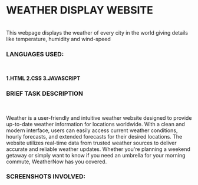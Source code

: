 <h1>WEATHER DISPLAY WEBSITE </h1><br>
This webpage displays the weather of every city in the world giving details like temperature, humidity and wind-speed
<h3>LANGUAGES USED:</h3><br>
<p>
  <strong>
  1.HTML
  2.CSS
  3.JAVASCRIPT
  </strong>
</p>
<h3>BRIEF TASK DESCRIPTION</h3><br>
<p>
  Weather is a user-friendly and intuitive weather website designed to provide up-to-date weather information for locations worldwide. With a clean and modern interface, users can easily access current weather conditions, hourly forecasts, and extended forecasts for their desired locations. The website utilizes real-time data from trusted weather sources to deliver accurate and reliable weather updates. Whether you're planning a weekend getaway or simply want to know if you need an umbrella for your morning commute, WeatherNow has you covered.
</p>
<h3>SCREENSHOTS INVOLVED:</h3>
<img src=">
<h3>INSTRUCTIONS TO RUN THE PROJECT<h3>
<p>Once you press on the go-live button on t



